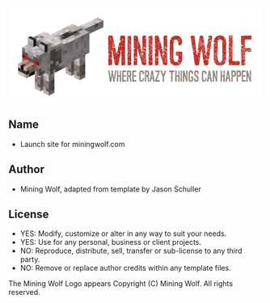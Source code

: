 ![mining wolf](assets/images/logo2.png)

## Name

- Launch site for miningwolf.com 

## Author

- Mining Wolf, adapted from template by Jason Schuller

## License

- YES: Modify, customize or alter in any way to suit your needs.
- YES: Use for any personal, business or client projects.
- NO: Reproduce, distribute, sell, transfer or sub-license to any third party.
- NO: Remove or replace author credits within any template files.


The Mining Wolf Logo appears Copyright (C) Mining Wolf.  All rights reserved.


